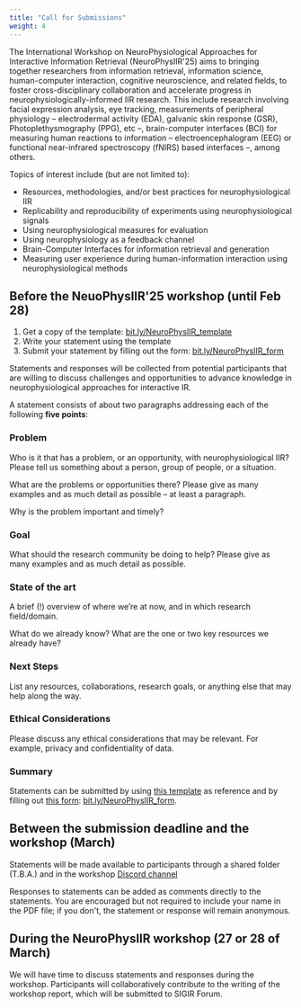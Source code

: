 ```yaml
---
title: "Call for Submissions"
weight: 4
---
```


The International Workshop on NeuroPhysiological Approaches for Interactive Information Retrieval (NeuroPhysIIR'25) aims to bringing together researchers from information retrieval, information science, human-computer interaction, cognitive neuroscience, and related fields, to foster cross-disciplinary collaboration and accelerate progress in neurophysiologically-informed IIR research. This include research involving facial expression analysis, eye tracking, measurements of peripheral physiology – electrodermal activity (EDA), galvanic skin response (GSR), Photoplethysmography (PPG), etc –, brain-computer interfaces (BCI)  for measuring human reactions to information – electroencephalogram (EEG) or functional near-infrared spectroscopy (fNIRS) based interfaces –, among others.

Topics of interest include (but are not limited to):
 - Resources, methodologies, and/or best practices for neurophysiological IIR
 - Replicability and reproducibility of experiments using neurophysiological signals
 - Using neurophysiological measures for evaluation
 - Using neurophysiology as a feedback channel
 - Brain-Computer Interfaces for information retrieval and generation
 - Measuring user experience during human-information interaction using neurophysiological methods

 
## Before the NeuoPhysIIR'25 workshop (until Feb 28)

1. Get a copy of the template: [bit.ly/NeuroPhysIIR_template](https://bit.ly/NeuroPhysIIR_template)
2. Write your statement using the template
3. Submit your statement by filling out the form: [bit.ly/NeuroPhysIIR_form](https://bit.ly/NeuroPhysIIR_form)

Statements and responses will be collected from potential participants that are willing to discuss challenges and opportunities to advance knowledge in neurophysiological approaches for interactive IR. 

A statement consists of about two paragraphs addressing each of the following **five points**:

### Problem

Who is it that has a problem, or an opportunity, with neurophysiological IIR? Please tell us something about a person, group of people, or a situation.

What are the problems or opportunities there? Please give as many examples and as much detail as possible – at least a paragraph. 

Why is the problem important and timely?

### Goal

What should the research community be doing to help? Please give as many examples and as much detail as possible.

### State of the art

A brief (!) overview of where we’re at now, and in which research field/domain.

What do we already know? What are the one or two key resources we already have?

### Next Steps

List any resources, collaborations, research goals, or anything else that may help along the way.

### Ethical Considerations

Please discuss any ethical considerations that may be relevant. For example, privacy and confidentiality of data.

### Summary 
Statements can be submitted by using [this template](https://bit.ly/NeuroPhysIIR_template) as reference and by filling out [this form](https://bit.ly/NeuroPhysIIR_form): [bit.ly/NeuroPhysIIR_form](bit.ly/NeuroPhysIIR_form).

## Between the submission deadline and the workshop (March)

Statements will be made available to participants through a shared folder (T.B.A.) and in the workshop [Discord channel](https://discord.gg/qKm3PXQcv)

Responses to statements can be added as comments directly to the statements. You are encouraged but not required to include your name in the PDF file; if you don't, the statement or response will remain anonymous.

## During the NeuroPhysIIR workshop (27 or 28 of March)

We will have time to discuss statements and responses during the workshop. Participants will collaboratively contribute to the writing of the workshop report, which will be submitted to SIGIR Forum.
